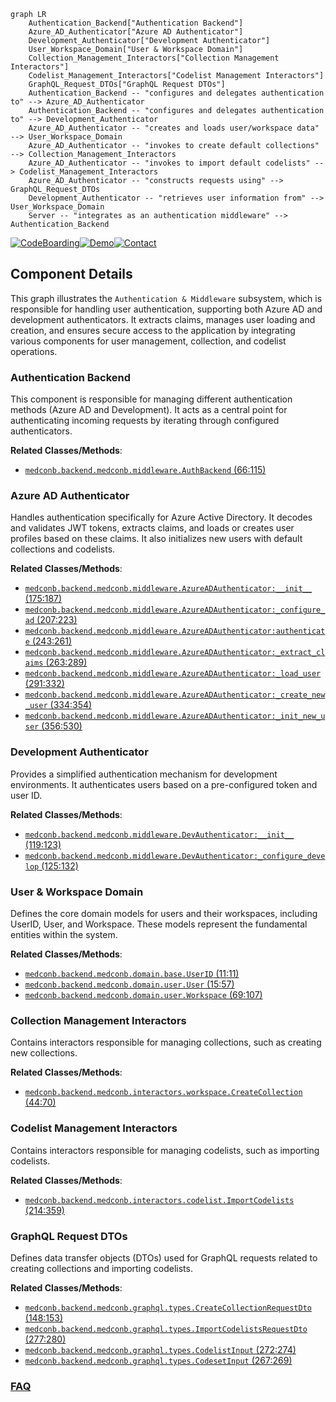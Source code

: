 ```mermaid
graph LR
    Authentication_Backend["Authentication Backend"]
    Azure_AD_Authenticator["Azure AD Authenticator"]
    Development_Authenticator["Development Authenticator"]
    User_Workspace_Domain["User & Workspace Domain"]
    Collection_Management_Interactors["Collection Management Interactors"]
    Codelist_Management_Interactors["Codelist Management Interactors"]
    GraphQL_Request_DTOs["GraphQL Request DTOs"]
    Authentication_Backend -- "configures and delegates authentication to" --> Azure_AD_Authenticator
    Authentication_Backend -- "configures and delegates authentication to" --> Development_Authenticator
    Azure_AD_Authenticator -- "creates and loads user/workspace data" --> User_Workspace_Domain
    Azure_AD_Authenticator -- "invokes to create default collections" --> Collection_Management_Interactors
    Azure_AD_Authenticator -- "invokes to import default codelists" --> Codelist_Management_Interactors
    Azure_AD_Authenticator -- "constructs requests using" --> GraphQL_Request_DTOs
    Development_Authenticator -- "retrieves user information from" --> User_Workspace_Domain
    Server -- "integrates as an authentication middleware" --> Authentication_Backend
```
[![CodeBoarding](https://img.shields.io/badge/Generated%20by-CodeBoarding-9cf?style=flat-square)](https://github.com/CodeBoarding/CodeBoarding)[![Demo](https://img.shields.io/badge/Try%20our-Demo-blue?style=flat-square)](https://www.codeboarding.org/demo)[![Contact](https://img.shields.io/badge/Contact%20us%20-%20contact@codeboarding.org-lightgrey?style=flat-square)](mailto:contact@codeboarding.org)

## Component Details

This graph illustrates the `Authentication & Middleware` subsystem, which is responsible for handling user authentication, supporting both Azure AD and development authenticators. It extracts claims, manages user loading and creation, and ensures secure access to the application by integrating various components for user management, collection, and codelist operations.

### Authentication Backend
This component is responsible for managing different authentication methods (Azure AD and Development). It acts as a central point for authenticating incoming requests by iterating through configured authenticators.


**Related Classes/Methods**:

- <a href="https://github.com/Bayer-Group/medconb/blob/master/backend/medconb/middleware.py#L66-L115" target="_blank" rel="noopener noreferrer">`medconb.backend.medconb.middleware.AuthBackend` (66:115)</a>


### Azure AD Authenticator
Handles authentication specifically for Azure Active Directory. It decodes and validates JWT tokens, extracts claims, and loads or creates user profiles based on these claims. It also initializes new users with default collections and codelists.


**Related Classes/Methods**:

- <a href="https://github.com/Bayer-Group/medconb/blob/master/backend/medconb/middleware.py#L175-L187" target="_blank" rel="noopener noreferrer">`medconb.backend.medconb.middleware.AzureADAuthenticator:__init__` (175:187)</a>
- <a href="https://github.com/Bayer-Group/medconb/blob/master/backend/medconb/middleware.py#L207-L223" target="_blank" rel="noopener noreferrer">`medconb.backend.medconb.middleware.AzureADAuthenticator:_configure_ad` (207:223)</a>
- <a href="https://github.com/Bayer-Group/medconb/blob/master/backend/medconb/middleware.py#L243-L261" target="_blank" rel="noopener noreferrer">`medconb.backend.medconb.middleware.AzureADAuthenticator:authenticate` (243:261)</a>
- <a href="https://github.com/Bayer-Group/medconb/blob/master/backend/medconb/middleware.py#L263-L289" target="_blank" rel="noopener noreferrer">`medconb.backend.medconb.middleware.AzureADAuthenticator:_extract_claims` (263:289)</a>
- <a href="https://github.com/Bayer-Group/medconb/blob/master/backend/medconb/middleware.py#L291-L332" target="_blank" rel="noopener noreferrer">`medconb.backend.medconb.middleware.AzureADAuthenticator:_load_user` (291:332)</a>
- <a href="https://github.com/Bayer-Group/medconb/blob/master/backend/medconb/middleware.py#L334-L354" target="_blank" rel="noopener noreferrer">`medconb.backend.medconb.middleware.AzureADAuthenticator:_create_new_user` (334:354)</a>
- <a href="https://github.com/Bayer-Group/medconb/blob/master/backend/medconb/middleware.py#L356-L530" target="_blank" rel="noopener noreferrer">`medconb.backend.medconb.middleware.AzureADAuthenticator:_init_new_user` (356:530)</a>


### Development Authenticator
Provides a simplified authentication mechanism for development environments. It authenticates users based on a pre-configured token and user ID.


**Related Classes/Methods**:

- <a href="https://github.com/Bayer-Group/medconb/blob/master/backend/medconb/middleware.py#L119-L123" target="_blank" rel="noopener noreferrer">`medconb.backend.medconb.middleware.DevAuthenticator:__init__` (119:123)</a>
- <a href="https://github.com/Bayer-Group/medconb/blob/master/backend/medconb/middleware.py#L125-L132" target="_blank" rel="noopener noreferrer">`medconb.backend.medconb.middleware.DevAuthenticator:_configure_develop` (125:132)</a>


### User & Workspace Domain
Defines the core domain models for users and their workspaces, including UserID, User, and Workspace. These models represent the fundamental entities within the system.


**Related Classes/Methods**:

- <a href="https://github.com/Bayer-Group/medconb/blob/master/backend/medconb/domain/base.py#L11-L11" target="_blank" rel="noopener noreferrer">`medconb.backend.medconb.domain.base.UserID` (11:11)</a>
- <a href="https://github.com/Bayer-Group/medconb/blob/master/backend/medconb/domain/user.py#L15-L57" target="_blank" rel="noopener noreferrer">`medconb.backend.medconb.domain.user.User` (15:57)</a>
- <a href="https://github.com/Bayer-Group/medconb/blob/master/backend/medconb/domain/user.py#L69-L107" target="_blank" rel="noopener noreferrer">`medconb.backend.medconb.domain.user.Workspace` (69:107)</a>


### Collection Management Interactors
Contains interactors responsible for managing collections, such as creating new collections.


**Related Classes/Methods**:

- <a href="https://github.com/Bayer-Group/medconb/blob/master/backend/medconb/interactors/workspace.py#L44-L70" target="_blank" rel="noopener noreferrer">`medconb.backend.medconb.interactors.workspace.CreateCollection` (44:70)</a>


### Codelist Management Interactors
Contains interactors responsible for managing codelists, such as importing codelists.


**Related Classes/Methods**:

- <a href="https://github.com/Bayer-Group/medconb/blob/master/backend/medconb/interactors/codelist.py#L214-L359" target="_blank" rel="noopener noreferrer">`medconb.backend.medconb.interactors.codelist.ImportCodelists` (214:359)</a>


### GraphQL Request DTOs
Defines data transfer objects (DTOs) used for GraphQL requests related to creating collections and importing codelists.


**Related Classes/Methods**:

- <a href="https://github.com/Bayer-Group/medconb/blob/master/backend/medconb/graphql/types.py#L148-L153" target="_blank" rel="noopener noreferrer">`medconb.backend.medconb.graphql.types.CreateCollectionRequestDto` (148:153)</a>
- <a href="https://github.com/Bayer-Group/medconb/blob/master/backend/medconb/graphql/types.py#L277-L280" target="_blank" rel="noopener noreferrer">`medconb.backend.medconb.graphql.types.ImportCodelistsRequestDto` (277:280)</a>
- <a href="https://github.com/Bayer-Group/medconb/blob/master/backend/medconb/graphql/types.py#L272-L274" target="_blank" rel="noopener noreferrer">`medconb.backend.medconb.graphql.types.CodelistInput` (272:274)</a>
- <a href="https://github.com/Bayer-Group/medconb/blob/master/backend/medconb/graphql/types.py#L267-L269" target="_blank" rel="noopener noreferrer">`medconb.backend.medconb.graphql.types.CodesetInput` (267:269)</a>




### [FAQ](https://github.com/CodeBoarding/GeneratedOnBoardings/tree/main?tab=readme-ov-file#faq)